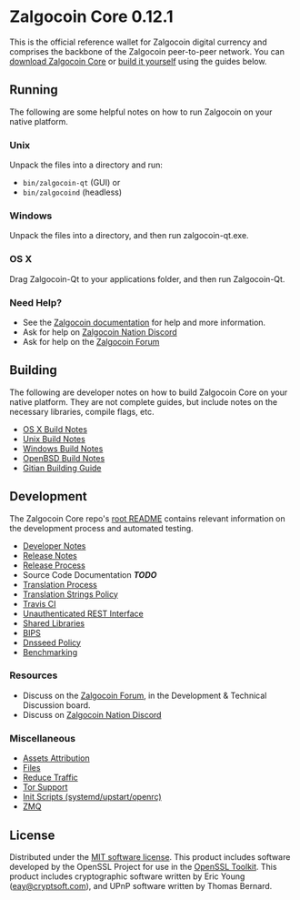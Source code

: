 Zalgocoin Core 0.12.1
=====================

This is the official reference wallet for Zalgocoin digital currency and comprises the backbone of the Zalgocoin peer-to-peer network. You can [download Zalgocoin Core](https://www.zalgocoin.org/downloads/) or [build it yourself](#building) using the guides below.

Running
---------------------
The following are some helpful notes on how to run Zalgocoin on your native platform.

### Unix

Unpack the files into a directory and run:

- `bin/zalgocoin-qt` (GUI) or
- `bin/zalgocoind` (headless)

### Windows

Unpack the files into a directory, and then run zalgocoin-qt.exe.

### OS X

Drag Zalgocoin-Qt to your applications folder, and then run Zalgocoin-Qt.

### Need Help?

* See the [Zalgocoin documentation](https://enricobotassa.atlassian.net/wiki/display/DOC)
for help and more information.
* Ask for help on [Zalgocoin Nation Discord](http://zalgocoinchat.org)
* Ask for help on the [Zalgocoin Forum](https://zalgocoin.org/forum)

Building
---------------------
The following are developer notes on how to build Zalgocoin Core on your native platform. They are not complete guides, but include notes on the necessary libraries, compile flags, etc.

- [OS X Build Notes](build-osx.md)
- [Unix Build Notes](build-unix.md)
- [Windows Build Notes](build-windows.md)
- [OpenBSD Build Notes](build-openbsd.md)
- [Gitian Building Guide](gitian-building.md)

Development
---------------------
The Zalgocoin Core repo's [root README](/README.md) contains relevant information on the development process and automated testing.

- [Developer Notes](developer-notes.md)
- [Release Notes](release-notes.md)
- [Release Process](release-process.md)
- Source Code Documentation ***TODO***
- [Translation Process](translation_process.md)
- [Translation Strings Policy](translation_strings_policy.md)
- [Travis CI](travis-ci.md)
- [Unauthenticated REST Interface](REST-interface.md)
- [Shared Libraries](shared-libraries.md)
- [BIPS](bips.md)
- [Dnsseed Policy](dnsseed-policy.md)
- [Benchmarking](benchmarking.md)

### Resources
* Discuss on the [Zalgocoin Forum](https://zalgocoin.org/forum), in the Development & Technical Discussion board.
* Discuss on [Zalgocoin Nation Discord](http://zalgocoinchat.org)

### Miscellaneous
- [Assets Attribution](assets-attribution.md)
- [Files](files.md)
- [Reduce Traffic](reduce-traffic.md)
- [Tor Support](tor.md)
- [Init Scripts (systemd/upstart/openrc)](init.md)
- [ZMQ](zmq.md)

License
---------------------
Distributed under the [MIT software license](/COPYING).
This product includes software developed by the OpenSSL Project for use in the [OpenSSL Toolkit](https://www.openssl.org/). This product includes
cryptographic software written by Eric Young ([eay@cryptsoft.com](mailto:eay@cryptsoft.com)), and UPnP software written by Thomas Bernard.
